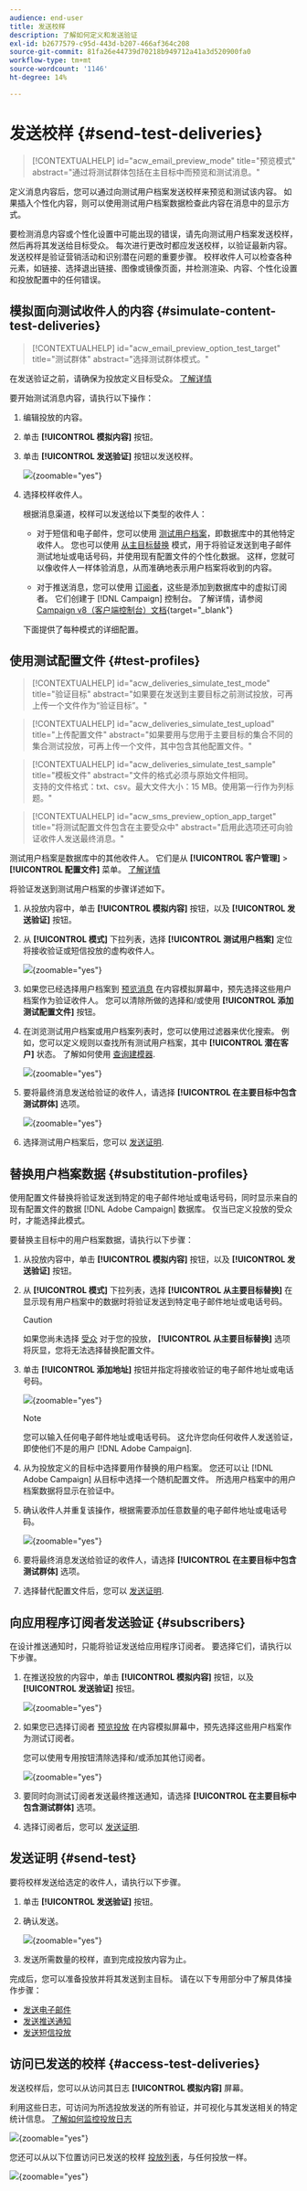 ```yaml
---
audience: end-user
title: 发送校样
description: 了解如何定义和发送验证
exl-id: b2677579-c95d-443d-b207-466af364c208
source-git-commit: 81fa26e44739d70218b949712a41a3d520900fa0
workflow-type: tm+mt
source-wordcount: '1146'
ht-degree: 14%

---
```


# 发送校样 {#send-test-deliveries}

>[!CONTEXTUALHELP]
>id="acw_email_preview_mode"
>title="预览模式"
>abstract="通过将测试群体包括在主目标中而预览和测试消息。"

定义消息内容后，您可以通过向测试用户档案发送校样来预览和测试该内容。 如果插入个性化内容，则可以使用测试用户档案数据检查此内容在消息中的显示方式。

要检测消息内容或个性化设置中可能出现的错误，请先向测试用户档案发送校样，然后再将其发送给目标受众。 每次进行更改时都应发送校样，以验证最新内容。 发送校样是验证营销活动和识别潜在问题的重要步骤。 校样收件人可以检查各种元素，如链接、选择退出链接、图像或镜像页面，并检测渲染、内容、个性化设置和投放配置中的任何错误。

## 模拟面向测试收件人的内容 {#simulate-content-test-deliveries}

>[!CONTEXTUALHELP]
>id="acw_email_preview_option_test_target"
>title="测试群体"
>abstract="选择测试群体模式。"

在发送验证之前，请确保为投放定义目标受众。 [了解详情](../audience/add-audience.md)

要开始测试消息内容，请执行以下操作：

1. 编辑投放的内容。
1. 单击 **[!UICONTROL 模拟内容]** 按钮。
1. 单击 **[!UICONTROL 发送验证]** 按钮以发送校样。

   ![](assets/simulate-test-button-email.png){zoomable=&quot;yes&quot;}

1. 选择校样收件人。

   根据消息渠道，校样可以发送给以下类型的收件人：

   * 对于短信和电子邮件，您可以使用 [测试用户档案](#test-profiles)，即数据库中的其他特定收件人。 您也可以使用 [从主目标替换](#substitution-profiles) 模式，用于将验证发送到电子邮件测试地址或电话号码，并使用现有配置文件的个性化数据。 这样，您就可以像收件人一样体验消息，从而准确地表示用户档案将收到的内容。

   * 对于推送消息，您可以使用 [订阅者](#subscribers)，这些是添加到数据库中的虚拟订阅者。 它们创建于 [!DNL Campaign] 控制台。 了解详情，请参阅 [Campaign v8（客户端控制台）文档](https://experienceleague.adobe.com/docs/campaign/campaign-v8/audience/add-profiles/test-profiles.html){target="_blank"}

   下面提供了每种模式的详细配置。

## 使用测试配置文件 {#test-profiles}

>[!CONTEXTUALHELP]
>id="acw_deliveries_simulate_test_mode"
>title="验证目标"
>abstract="如果要在发送到主要目标之前测试投放，可再上传一个文件作为“验证目标”。"

>[!CONTEXTUALHELP]
>id="acw_deliveries_simulate_test_upload"
>title="上传配置文件"
>abstract="如果要用与您用于主要目标的集合不同的集合测试投放，可再上传一个文件，其中包含其他配置文件。"

>[!CONTEXTUALHELP]
>id="acw_deliveries_simulate_test_sample"
>title="模板文件"
>abstract="文件的格式必须与原始文件相同。<br/>支持的文件格式：txt、csv。最大文件大小：15 MB。使用第一行作为列标题。"

>[!CONTEXTUALHELP]
>id="acw_sms_preview_option_app_target"
>title="将测试配置文件包含在主要受众中"
>abstract="启用此选项还可向验证收件人发送最终消息。"

测试用户档案是数据库中的其他收件人。 它们是从 **[!UICONTROL 客户管理]** > **[!UICONTROL 配置文件]** 菜单。 [了解详情](../audience/test-profiles.md#create-test-profiles)

将验证发送到测试用户档案的步骤详述如下。

1. 从投放内容中，单击 **[!UICONTROL 模拟内容]** 按钮，以及 **[!UICONTROL 发送验证]** 按钮。

1. 从 **[!UICONTROL 模式]** 下拉列表，选择 **[!UICONTROL 测试用户档案]** 定位将接收验证或短信投放的虚构收件人。

   ![](assets/simulate-profile-mode.png){zoomable=&quot;yes&quot;}

1. 如果您已经选择用户档案到 [预览消息](preview-content.md) 在内容模拟屏幕中，预先选择这些用户档案作为验证收件人。 您可以清除所做的选择和/或使用 **[!UICONTROL 添加测试配置文件]** 按钮。

1. 在浏览测试用户档案或用户档案列表时，您可以使用过滤器来优化搜索。 例如，您可以定义规则以查找所有测试用户档案，其中 **[!UICONTROL 潜在客户]** 状态。 了解如何使用 [查询建模器](../query/query-modeler-overview.md).

   ![](assets/simulate-test-profile-filter.png){zoomable=&quot;yes&quot;}

1. 要将最终消息发送给验证的收件人，请选择 **[!UICONTROL 在主要目标中包含测试群体]** 选项。

   ![](assets/simulate-include-test.png){zoomable=&quot;yes&quot;}

1. 选择测试用户档案后，您可以 [发送证明](#send-test).

## 替换用户档案数据 {#substitution-profiles}

使用配置文件替换将验证发送到特定的电子邮件地址或电话号码，同时显示来自的现有配置文件的数据 [!DNL Adobe Campaign] 数据库。 仅当已定义投放的受众时，才能选择此模式。

要替换主目标中的用户档案数据，请执行以下步骤：

1. 从投放内容中，单击 **[!UICONTROL 模拟内容]** 按钮，以及 **[!UICONTROL 发送验证]** 按钮。

1. 从 **[!UICONTROL 模式]** 下拉列表，选择 **[!UICONTROL 从主要目标替换]** 在显示现有用户档案中的数据时将验证发送到特定电子邮件地址或电话号码。

   >[!CAUTION]
   >
   >如果您尚未选择 [受众](../audience/about-recipients.md) 对于您的投放， **[!UICONTROL 从主要目标替换]** 选项将灰显，您将无法选择替换配置文件。

1. 单击 **[!UICONTROL 添加地址]** 按钮并指定将接收验证的电子邮件地址或电话号码。

   ![](assets/simulate-add-substitution-address.png){zoomable=&quot;yes&quot;}

   >[!NOTE]
   >
   >您可以输入任何电子邮件地址或电话号码。 这允许您向任何收件人发送验证，即使他们不是的用户 [!DNL Adobe Campaign].

1. 从为投放定义的目标中选择要用作替换的用户档案。 您还可以让 [!DNL Adobe Campaign] 从目标中选择一个随机配置文件。 所选用户档案中的用户档案数据将显示在验证中。

1. 确认收件人并重复该操作，根据需要添加任意数量的电子邮件地址或电话号码。

   ![](assets/simulate-profile-substitute.png){zoomable=&quot;yes&quot;}

1. 要将最终消息发送给验证的收件人，请选择 **[!UICONTROL 在主要目标中包含测试群体]** 选项。

1. 选择替代配置文件后，您可以 [发送证明](#send-test).

## 向应用程序订阅者发送验证 {#subscribers}

在设计推送通知时，只能将验证发送给应用程序订阅者。 要选择它们，请执行以下步骤。

1. 在推送投放的内容中，单击 **[!UICONTROL 模拟内容]** 按钮，以及 **[!UICONTROL 发送验证]** 按钮。

   ![](assets/simulate-test-button-push.png){zoomable=&quot;yes&quot;}

1. 如果您已选择订阅者 [预览投放](preview-content.md) 在内容模拟屏幕中，预先选择这些用户档案作为测试订阅者。

   您可以使用专用按钮清除选择和/或添加其他订阅者。

   ![](assets/simulate-test-subscribers.png){zoomable=&quot;yes&quot;}

1. 要同时向测试订阅者发送最终推送通知，请选择 **[!UICONTROL 在主要目标中包含测试群体]** 选项。

1. 选择订阅者后，您可以 [发送证明](#send-test).

## 发送证明 {#send-test}

要将校样发送给选定的收件人，请执行以下步骤。

1. 单击 **[!UICONTROL 发送验证]** 按钮。

1. 确认发送。

   ![](assets/simulate-send-test.png){zoomable=&quot;yes&quot;}

1. 发送所需数量的校样，直到完成投放内容为止。

完成后，您可以准备投放并将其发送到主目标。 请在以下专用部分中了解具体操作步骤：

* [发送电子邮件](../monitor/prepare-send.md)
* [发送推送通知](../push/send-push.md#send-push)
* [发送短信投放](../sms/send-sms.md#send-sms)

## 访问已发送的校样 {#access-test-deliveries}

发送校样后，您可以从访问其日志 **[!UICONTROL 模拟内容]** 屏幕。

利用这些日志，可访问为所选投放发送的所有验证，并可视化与其发送相关的特定统计信息。 [了解如何监控投放日志](../monitor/delivery-logs.md)

![](assets/simulate-test-log.png){zoomable=&quot;yes&quot;}

您还可以从以下位置访问已发送的校样 [投放列表](../msg/gs-messages.md)，与任何投放一样。

![](assets/simulate-deliveries-list.png){zoomable=&quot;yes&quot;}
